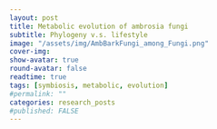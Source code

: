 ```yaml
---
layout: post
title: Metabolic evolution of ambrosia fungi 
subtitle: Phylogeny v.s. lifestyle
image: "/assets/img/AmbBarkFungi_among_Fungi.png"
cover-img:
show-avatar: true
round-avatar: false
readtime: true
tags: [symbiosis, metabolic, evolution]
#permalink: ""
categories: research_posts
#published: FALSE
---
```

